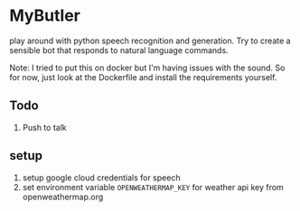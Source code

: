 # MyButler
play around with python speech recognition and generation. Try to create a sensible bot that responds to natural language commands.

Note: I tried to put this on docker but I'm having issues with the sound. So for now, just look at the Dockerfile and install the requirements yourself.


## Todo
1. Push to talk

## setup
1. setup google cloud credentials for speech
1. set environment variable `OPENWEATHERMAP_KEY` for weather api key from openweathermap.org
